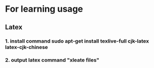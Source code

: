 # For learning usage

## Latex
### 1. install command sudo apt-get install texlive-full cjk-latex latex-cjk-chinese
### 2. output latex command "xleate files" 



